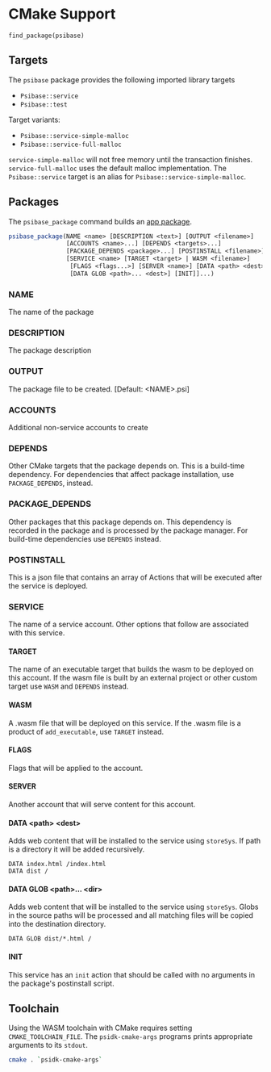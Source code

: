 # CMake Support

```
find_package(psibase)
```

## Targets

The `psibase` package provides the following imported library targets

- `Psibase::service`
- `Psibase::test`

Target variants:
- `Psibase::service-simple-malloc`
- `Psibase::service-full-malloc`

`service-simple-malloc` will not free memory until the transaction finishes. `service-full-malloc` uses the default malloc implementation. The `Psibase::service` target is an alias for `Psibase::service-simple-malloc`.

## Packages

The `psibase_package` command builds an [app package](../../../../specifications/data-formats/package.md).

```cmake
psibase_package(NAME <name> [DESCRIPTION <text>] [OUTPUT <filename>]
                [ACCOUNTS <name>...] [DEPENDS <targets>...]
                [PACKAGE_DEPENDS <package>...] [POSTINSTALL <filename>]
                [SERVICE <name> [TARGET <target> | WASM <filename>]
                 [FLAGS <flags...>] [SERVER <name>] [DATA <path> <dest>]
                 [DATA GLOB <path>... <dest>] [INIT]]...)
```

### NAME

The name of the package

### DESCRIPTION

The package description

### OUTPUT

The package file to be created. [Default: &lt;NAME&gt;.psi]

### ACCOUNTS

Additional non-service accounts to create

### DEPENDS

Other CMake targets that the package depends on. This is a build-time dependency. For dependencies that affect package installation, use `PACKAGE_DEPENDS`, instead.

### PACKAGE_DEPENDS

Other packages that this package depends on. This dependency is recorded in the package and is processed by the package manager. For build-time dependencies use `DEPENDS` instead.

### POSTINSTALL

This is a json file that contains an array of Actions that will be executed after the service is deployed.

### SERVICE

The name of a service account. Other options that follow are associated with this service.

#### TARGET

The name of an executable target that builds the wasm to be deployed on this account. If the wasm file is built by an external project or other custom target use `WASM` and `DEPENDS` instead.

#### WASM

A .wasm file that will be deployed on this service. If the .wasm file is a product of `add_executable`, use `TARGET` instead.

#### FLAGS

Flags that will be applied to the account.

#### SERVER

Another account that will serve content for this account.

#### DATA &lt;path&gt; &lt;dest&gt;

Adds web content that will be installed to the service using `storeSys`. If path is a directory it will be added recursively.

```
DATA index.html /index.html
DATA dist /
```

#### DATA GLOB &lt;path&gt;... &lt;dir&gt;

Adds web content that will be installed to the service using `storeSys`. Globs in the source paths will be processed and all matching files will be copied into the destination directory.

```
DATA GLOB dist/*.html /
```

#### INIT

This service has an `init` action that should be called with no arguments in the package's postinstall script.

## Toolchain

Using the WASM toolchain with CMake requires setting `CMAKE_TOOLCHAIN_FILE`. The `psidk-cmake-args` programs prints appropriate arguments to its `stdout`.

```sh
cmake . `psidk-cmake-args`
```

